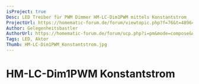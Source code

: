 ```yaml
---
isProject: true
Desc: LED Treiber für PWM Dimmer HM-LC-Dim1PWM mittels Konstantstrom
ProjectUrl: https://homematic-forum.de/forum/viewtopic.php?f=76&t=48964
Author: Gelegenheitsbastler
AuthorUrl: https://homematic-forum.de/forum/ucp.php?i=pm&mode=compose&u=20394
Tags: LED, Aktor
Thumb: HM-LC-Dim1PWM_Konstantstrom.jpg
---
```


# HM-LC-Dim1PWM Konstantstrom
